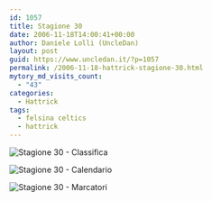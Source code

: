 ```yaml
---
id: 1057
title: Stagione 30
date: 2006-11-18T14:00:41+00:00
author: Daniele Lolli (UncleDan)
layout: post
guid: https://www.uncledan.it/?p=1057
permalink: /2006-11-18-hattrick-stagione-30.html
mytory_md_visits_count:
  - "43"
categories:
  - Hattrick
tags:
  - felsina celtics
  - hattrick
---
```

![Stagione 30 - Classifica](https://www.uncledan.it/wp-content/uploads/2007/10/30-1-classifica.png)

![Stagione 30 - Calendario](https://www.uncledan.it/wp-content/uploads/2007/10/30-2-calendario.png)

![Stagione 30 - Marcatori](https://www.uncledan.it/wp-content/uploads/2007/10/30-3-marcatori.png)